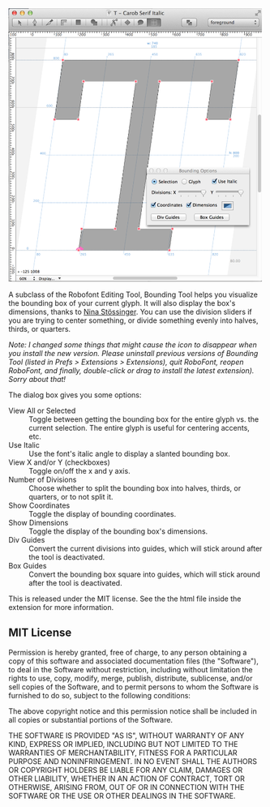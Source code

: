 <img src="https://github.com/FontBureau/fbOpenTools/raw/master/BoundingTool/BoundingTool_preview.png" style="max-width: 500px" />



<p>A subclass of the Robofont Editing Tool, Bounding Tool helps you visualize the bounding box of your current glyph. It will also display the box's dimensions, thanks to <a href="http://www.ninastoessinger.com/?l=e">Nina Stössinger</a>. You can use the division sliders if you are trying to center something, or divide something evenly into halves, thirds, or quarters.</p>

<p><em>Note: I changed some things that might cause the icon to disappear when you install the new version.
Please uninstall previous versions of Bounding Tool (listed in Prefs > Extensions > Extensions), quit RoboFont, reopen RoboFont, and finally, double-click or drag to install the latest extension). Sorry about that!
</em></p>


<p>The dialog box gives you some options:</p>

<dl>

<dt>View All or Selected</dt>
<dd>Toggle between getting the bounding box for the entire glyph vs. the current selection. The entire glyph is useful for centering accents, etc.</dd>

<dt>Use Italic</dt>
<dd>Use the font's italic angle to display a slanted bounding box.</dd>


<dt>View X and/or Y (checkboxes)</dt>
<dd>Toggle on/off the x and y axis.</dd>

<dt>Number of Divisions</dt>
<dd>Choose whether to split the bounding box into halves, thirds, or quarters, or to not split it.</dd>

<dt>Show Coordinates</dt>
<dd>Toggle the display of bounding coordinates.</dd>

<dt>Show Dimensions</dt>
<dd>Toggle the display of the bounding box's dimensions.</dd>


<dt>Div Guides</dt>
<dd>Convert the current divisions into guides, which will stick around after the tool is deactivated.</dd>

<dt>Box Guides</dt>
<dd>Convert the bounding box square into guides, which will stick around after the tool is deactivated.</dd>

<p>This is released under the MIT license. See the the html file inside the extension for more information.</p>

<h2>MIT License</h2>

<p>Permission is hereby granted, free of charge, to any person obtaining a copy of this software and associated documentation files (the "Software"), to deal in the Software without restriction, including without limitation the rights to use, copy, modify, merge, publish, distribute, sublicense, and/or sell copies of the Software, and to permit persons to whom the Software is furnished to do so, subject to the following conditions:</p>

<p>The above copyright notice and this permission notice shall be included in all copies or substantial portions of the Software.</p>

<p>THE SOFTWARE IS PROVIDED "AS IS", WITHOUT WARRANTY OF ANY KIND, EXPRESS OR IMPLIED, INCLUDING BUT NOT LIMITED TO THE WARRANTIES OF MERCHANTABILITY, FITNESS FOR A PARTICULAR PURPOSE AND NONINFRINGEMENT. IN NO EVENT SHALL THE AUTHORS OR COPYRIGHT HOLDERS BE LIABLE FOR ANY CLAIM, DAMAGES OR OTHER LIABILITY, WHETHER IN AN ACTION OF CONTRACT, TORT OR OTHERWISE, ARISING FROM, OUT OF OR IN CONNECTION WITH THE SOFTWARE OR THE USE OR OTHER DEALINGS IN THE SOFTWARE.</p>
